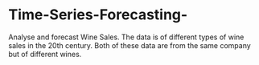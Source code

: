 # Time-Series-Forecasting-
Analyse and forecast Wine Sales. The data is of different types of wine sales in the 20th century. Both of these data are from the same company but of different wines. 
